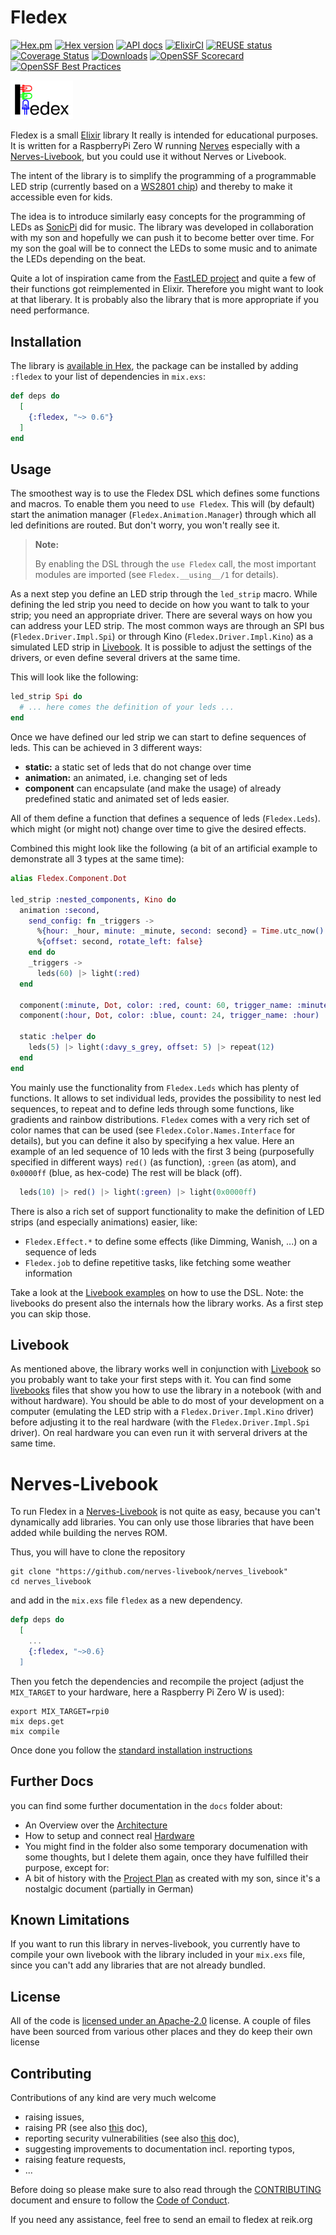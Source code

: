 <!--
Copyright 2023-2025, Matthias Reik <fledex@reik.org>

SPDX-License-Identifier: Apache-2.0
-->

# Fledex
[![Hex.pm](https://img.shields.io/hexpm/l/fledex "License")](https://github.com/a-maze-d/fledex/blob/main/LICENSES/Apache-2.0.txt)
[![Hex version](https://img.shields.io/hexpm/v/fledex.svg?color=0000ff "Hex version")](https://hex.pm/packages/fledex)
[![API docs](https://img.shields.io/hexpm/v/fledex.svg?label=hexdocs&color=0000ff "API docs")](https://hexdocs.pm/fledex)
[![ElixirCI](https://github.com/a-maze-d/fledex/actions/workflows/elixir.yml/badge.svg "ElixirCI")](https://github.com/a-maze-d/fledex/actions/workflows/elixir.yml)
[![REUSE status](https://api.reuse.software/badge/github.com/a-maze-d/fledex)](https://api.reuse.software/info/github.com/a-maze-d/fledex)
[![Coverage Status](https://coveralls.io/repos/github/a-maze-d/fledex/badge.svg?branch=main)](https://coveralls.io/github/a-maze-d/fledex?branch=main)
[![Downloads](https://img.shields.io/hexpm/dt/fledex.svg)](https://hex.pm/packages/fledex)
[![OpenSSF Scorecard](https://api.scorecard.dev/projects/github.com/a-maze-d/fledex/badge)](https://scorecard.dev/viewer/?uri=github.com/a-maze-d/fledex)
[![OpenSSF Best Practices](https://www.bestpractices.dev/projects/10474/badge)](https://www.bestpractices.dev/projects/10474)

<img alt="Fledex" src="assets/fledex_logo.svg" width=100/>

Fledex is a small [Elixir](https://elixir-lang.org/) library It really is intended for educational purposes.
It is written for a RaspberryPi Zero W running [Nerves](https://nerves-project.org/) especially with a [Nerves-Livebook](https://hexdocs.pm/nerves/getting-started.html#nerves-livebook), but you could use it without Nerves or Livebook.

The intent of the library is to simplify the programming of a programmable LED strip (currently based on a [WS2801 chip](https://cdn-shop.adafruit.com/datasheets/WS2801.pdf)) and thereby to make it accessible even for kids.

The idea is to introduce similarly easy concepts for the programming of LEDs as [SonicPi](https://sonic-pi.net/) did for music. The library was developed in collaboration with my son and hopefully we can push it to become better over time. For my son the goal will be to connect the LEDs to some music and to animate the LEDs depending on the beat.

Quite a lot of inspiration came from the [FastLED project](http://fastled.io/) and quite a few of their functions got reimplemented in Elixir. Therefore you might want to look at that liberary. It is probably also the library that is more appropriate if you need performance.

## Installation

The library is [available in Hex](https://hex.pm/packages/fledex), the package can be installed
by adding `:fledex` to your list of dependencies in `mix.exs`:

```elixir
def deps do
  [
    {:fledex, "~> 0.6"}
  ]
end
```

## Usage
The smoothest way is to use the Fledex DSL which defines some functions and macros. To enable them you need to `use Fledex`. This will (by default) start the animation manager (`Fledex.Animation.Manager`) through which all led definitions are routed. But don't worry, you won't really see it.

> **Note:**
>  
> By enabling the DSL through the `use Fledex` call, the most important modules 
> are imported (see `Fledex.__using__/1` for details).

As a next step you define an LED strip through the `led_strip` macro. While defining the led strip you need to decide on how you want to talk to your strip; you need an appropriate driver.  There are several ways on how you can address your LED strip. The most common ways are through an SPI bus (`Fledex.Driver.Impl.Spi`) or through Kino (`Fledex.Driver.Impl.Kino`) as a simulated LED strip in [Livebook](https://livebook.dev/). It is possible to adjust the settings of the drivers, or even define several drivers at the same time.

This will look like the following:
```elixir
led_strip Spi do
  # ... here comes the definition of your leds ...
end
```

Once we have defined our led strip we can start to define sequences of leds. This can be achieved in 3 different ways:

* **static:** a static set of leds that do not change over time
* **animation:** an animated, i.e. changing set of leds
* **component** can encapsulate (and make the usage) of already predefined static and animated set of leds easier.

All of them define a function that defines a sequence of leds (`Fledex.Leds`). which might (or might not) change over time to give the desired effects.

Combined this might look like the following (a bit of an artificial example to demonstrate all 3 types at the same time):
```elixir
alias Fledex.Component.Dot

led_strip :nested_components, Kino do
  animation :second,
    send_config: fn _triggers ->
      %{hour: _hour, minute: _minute, second: second} = Time.utc_now()
      %{offset: second, rotate_left: false}
    end do
    _triggers ->
      leds(60) |> light(:red)
  end

  component(:minute, Dot, color: :red, count: 60, trigger_name: :minute)
  component(:hour, Dot, color: :blue, count: 24, trigger_name: :hour)

  static :helper do
    leds(5) |> light(:davy_s_grey, offset: 5) |> repeat(12)
  end
end
```

You mainly use the functionality from `Fledex.Leds` which has plenty of functions. It allows to set individual leds, provides the possibility to nest led sequences, to repeat and to define leds through some functions, like gradients and rainbow distributions.
`Fledex` comes with a very rich set of color names that can be used (see `Fledex.Color.Names.Interface` for details), but you can define it also by specifying a hex value. 
Here an example of an led sequence of 10 leds with the first 3 being (purposefully specified in different ways) `red()` (as function), `:green` (as atom), and  `0x0000ff` (blue, as hex-code) The rest will be black (off).
```elixir
  leds(10) |> red() |> light(:green) |> light(0x0000ff)
```

There is also a rich set of support functionality to make the definition of LED strips (and especially animations) easier, like:

* `Fledex.Effect.*` to define some effects (like Dimming, Wanish, ...) on a sequence of leds
* `Fledex.job` to define repetitive tasks, like fetching some weather information

Take a look at the [Livebook examples](README.md#livebook) on how to use the DSL. Note: the livebooks do present also the internals how the library works. As a first step you can skip those.

## Livebook
As mentioned above, the library works well in conjunction with [Livebook](https://livebook.dev/) so you probably want to take your first steps with it. You can find some [livebooks](livebooks/README.md) files that show you how to use the library in a notebook (with and without hardware). You should be able to do most of your development on a computer (emulating the LED strip with a `Fledex.Driver.Impl.Kino` driver) before adjusting it to the real hardware (with the `Fledex.Driver.Impl.Spi` driver). On real hardware you can even run it with serveral drivers at the same time.

# Nerves-Livebook
To run Fledex in a [Nerves-Livebook](https://github.com/nerves-livebook/nerves_livebook) is not quite as easy, because you can't dynamically add libraries. You can only use those libraries that have been added while building the nerves ROM.

Thus, you will have to clone the repository 
```shell
git clone "https://github.com/nerves-livebook/nerves_livebook"
cd nerves_livebook
```

and add in the `mix.exs` file `fledex` as a new dependency.

```elixir
defp deps do
  [
    ...
    {:fledex, "~>0.6}
  ]
```

Then you fetch the dependencies and recompile the project (adjust the `MIX_TARGET` to your hardware, here a Raspberry Pi Zero W is used):
```shell
export MIX_TARGET=rpi0
mix deps.get
mix compile
```

Once done you follow the [standard installation instructions](https://github.com/nerves-livebook/nerves_livebook?tab=readme-ov-file#burning-the-firmware-for-devices-that-boot-from-microsd)

## Further Docs
you can find some further documentation in the `docs` folder about:

* An Overview over the [Architecture](docs/architecture.md)
* How to setup and connect real [Hardware](docs/hardware.md)
* You might find in the folder also some temporary documenation with some thoughts, but I delete them again, once they have fulfilled their purpose, except for: 
* A bit of history with the [Project Plan](docs/project_plan.md) as created with my son, since it's a nostalgic document (partially in German)

## Known Limitations
If you want to run this library in nerves-livebook, you currently have to compile your own livebook with the library included in your `mix.exs` file, since you can't add any libraries that are not already bundled.

## License
All of the code is [licensed under an Apache-2.0](LICENSE.md) license. A couple of files have been sourced
from various other places and they do keep their own license

## Contributing
Contributions of any kind are very much welcome

* raising issues, 
* raising PR (see also [this](CLA.md) doc), 
* reporting security vulnerabilities (see also [this](SECURITY.md) doc), 
* suggesting improvements to documentation incl. reporting typos, 
* raising feature requests,
* ... 

Before doing so please make sure to also read through the [CONTRIBUTING](CONTRIBUTING.md) document and ensure to follow the [Code of Conduct](CODE_OF_CONDUCT.md).

If you need any assistance, feel free to send an email to fledex at reik.org
